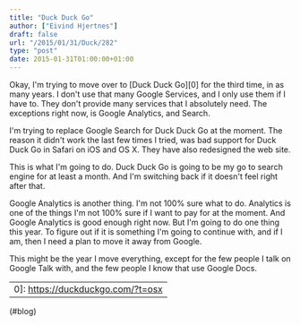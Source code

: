 ```yaml
---
title: "Duck Duck Go"
author: ["Eivind Hjertnes"]
draft: false
url: "/2015/01/31/Duck/282"
type: "post"
date: 2015-01-31T01:00:00+01:00
---
```


Okay, I'm trying to move over to [Duck Duck Go][0] for the third time,
in as many years. I don't use that many Google Services, and I only use
them if I have to. They don't provide many services that I absolutely
need. The exceptions right now, is Google Analytics, and Search.

I'm trying to replace Google Search for Duck Duck Go at the moment. The
reason it didn't work the last few times I tried, was bad support for
Duck Duck Go in Safari on iOS and OS X. They have also redesigned the
web site.

This is what I'm going to do. Duck Duck Go is going to be my go to
search engine for at least a month. And I'm switching back if it doesn't
feel right after that.

Google Analytics is another thing. I'm not 100% sure what to do.
Analytics is one of the things I'm not 100% sure if I want to pay for at
the moment. And Google Analytics is good enough right now. But I'm going
to do one thing this year. To figure out if it is something I'm going to
continue with, and if I am, then I need a plan to move it away from
Google.

This might be the year I move everything, except for the few people I
talk on Google Talk with, and the few people I know that use Google
Docs.

|                                     |
|-------------------------------------|
| 0]: <https://duckduckgo.com/?t=osx> |

(#blog)
